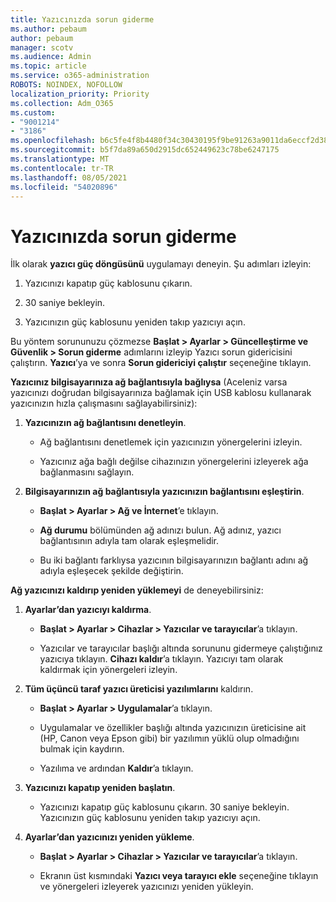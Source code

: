 ```yaml
---
title: Yazıcınızda sorun giderme
ms.author: pebaum
author: pebaum
manager: scotv
ms.audience: Admin
ms.topic: article
ms.service: o365-administration
ROBOTS: NOINDEX, NOFOLLOW
localization_priority: Priority
ms.collection: Adm_O365
ms.custom:
- "9001214"
- "3186"
ms.openlocfilehash: b6c5fe4f8b4480f34c30430195f9be91263a9011da6eccf2d3830fa5433d19e9
ms.sourcegitcommit: b5f7da89a650d2915dc652449623c78be6247175
ms.translationtype: MT
ms.contentlocale: tr-TR
ms.lasthandoff: 08/05/2021
ms.locfileid: "54020896"
---
```

# <a name="troubleshoot-your-printer"></a>Yazıcınızda sorun giderme

İlk olarak **yazıcı güç döngüsünü** uygulamayı deneyin. Şu adımları izleyin:

1. Yazıcınızı kapatıp güç kablosunu çıkarın.

2. 30 saniye bekleyin.

3. Yazıcınızın güç kablosunu yeniden takıp yazıcıyı açın.

Bu yöntem sorununuzu çözmezse **Başlat > Ayarlar > Güncelleştirme ve Güvenlik > Sorun giderme** adımlarını izleyip Yazıcı sorun gidericisini çalıştırın. **Yazıcı**’ya ve sonra **Sorun gidericiyi çalıştır** seçeneğine tıklayın.

**Yazıcınız bilgisayarınıza ağ bağlantısıyla bağlıysa** (Aceleniz varsa yazıcınızı doğrudan bilgisayarınıza bağlamak için USB kablosu kullanarak yazıcınızın hızla çalışmasını sağlayabilirsiniz):

1. **Yazıcınızın ağ bağlantısını denetleyin**.
    
    - Ağ bağlantısını denetlemek için yazıcınızın yönergelerini izleyin.

    - Yazıcınız ağa bağlı değilse cihazınızın yönergelerini izleyerek ağa bağlanmasını sağlayın.

2. **Bilgisayarınızın ağ bağlantısıyla yazıcınızın bağlantısını eşleştirin**.

    - **Başlat > Ayarlar > Ağ ve İnternet**’e tıklayın.

    - **Ağ durumu** bölümünden ağ adınızı bulun. Ağ adınız, yazıcı bağlantısının adıyla tam olarak eşleşmelidir.

    - Bu iki bağlantı farklıysa yazıcının bilgisayarınızın bağlantı adını ağ adıyla eşleşecek şekilde değiştirin.

**Ağ yazıcınızı kaldırıp yeniden yüklemeyi** de deneyebilirsiniz:

1. **Ayarlar’dan yazıcıyı kaldırma**.

    - **Başlat > Ayarlar > Cihazlar > Yazıcılar ve tarayıcılar**’a tıklayın.

    - Yazıcılar ve tarayıcılar başlığı altında sorununu gidermeye çalıştığınız yazıcıya tıklayın. **Cihazı kaldır**’a tıklayın. Yazıcıyı tam olarak kaldırmak için yönergeleri izleyin.

2. **Tüm üçüncü taraf yazıcı üreticisi yazılımlarını** kaldırın.

    - **Başlat > Ayarlar > Uygulamalar**’a tıklayın.

    - Uygulamalar ve özellikler başlığı altında yazıcınızın üreticisine ait (HP, Canon veya Epson gibi) bir yazılımın yüklü olup olmadığını bulmak için kaydırın.

    - Yazılıma ve ardından **Kaldır**’a tıklayın.

3. **Yazıcınızı kapatıp yeniden başlatın**.

    - Yazıcınızı kapatıp güç kablosunu çıkarın. 30 saniye bekleyin. Yazıcınızın güç kablosunu yeniden takıp yazıcıyı açın.

4. **Ayarlar’dan yazıcınızı yeniden yükleme**.

    - **Başlat > Ayarlar > Cihazlar > Yazıcılar ve tarayıcılar**’a tıklayın.
 
    - Ekranın üst kısmındaki **Yazıcı veya tarayıcı ekle** seçeneğine tıklayın ve yönergeleri izleyerek yazıcınızı yeniden yükleyin.
